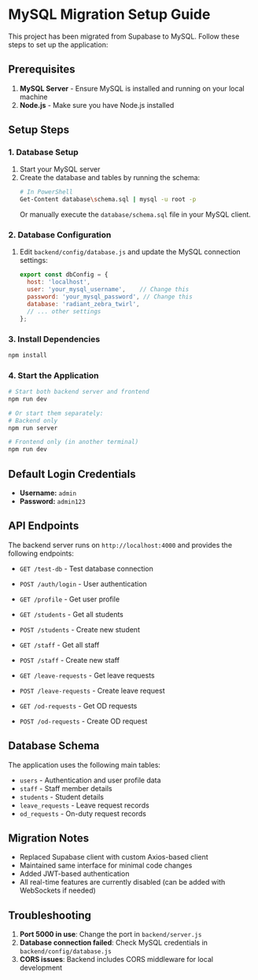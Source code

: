 # MySQL Migration Setup Guide

This project has been migrated from Supabase to MySQL. Follow these steps to set up the application:

## Prerequisites

1. **MySQL Server** - Ensure MySQL is installed and running on your local machine
2. **Node.js** - Make sure you have Node.js installed

## Setup Steps

### 1. Database Setup

1. Start your MySQL server
2. Create the database and tables by running the schema:
   ```bash
   # In PowerShell
   Get-Content database\schema.sql | mysql -u root -p
   ```
   Or manually execute the `database/schema.sql` file in your MySQL client.

### 2. Database Configuration

1. Edit `backend/config/database.js` and update the MySQL connection settings:
   ```javascript
   export const dbConfig = {
     host: 'localhost',
     user: 'your_mysql_username',    // Change this
     password: 'your_mysql_password', // Change this
     database: 'radiant_zebra_twirl',
     // ... other settings
   };
   ```

### 3. Install Dependencies

```bash
npm install
```

### 4. Start the Application

```bash
# Start both backend server and frontend
npm run dev

# Or start them separately:
# Backend only
npm run server

# Frontend only (in another terminal)
npm run dev
```

## Default Login Credentials

- **Username:** `admin`
- **Password:** `admin123`

## API Endpoints

The backend server runs on `http://localhost:4000` and provides the following endpoints:

- `GET /test-db` - Test database connection

- `POST /auth/login` - User authentication
- `GET /profile` - Get user profile
- `GET /students` - Get all students
- `POST /students` - Create new student
- `GET /staff` - Get all staff
- `POST /staff` - Create new staff
- `GET /leave-requests` - Get leave requests
- `POST /leave-requests` - Create leave request
- `GET /od-requests` - Get OD requests
- `POST /od-requests` - Create OD request

## Database Schema

The application uses the following main tables:
- `users` - Authentication and user profile data
- `staff` - Staff member details
- `students` - Student details
- `leave_requests` - Leave request records
- `od_requests` - On-duty request records

## Migration Notes

- Replaced Supabase client with custom Axios-based client
- Maintained same interface for minimal code changes
- Added JWT-based authentication
- All real-time features are currently disabled (can be added with WebSockets if needed)

## Troubleshooting

1. **Port 5000 in use**: Change the port in `backend/server.js`
2. **Database connection failed**: Check MySQL credentials in `backend/config/database.js`
3. **CORS issues**: Backend includes CORS middleware for local development
